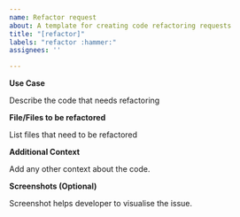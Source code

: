 ```yaml
---
name: Refactor request
about: A template for creating code refactoring requests
title: "[refactor]"
labels: "refactor :hammer:"
assignees: ''

---
```



**Use Case**

Describe the code that needs refactoring

**File/Files to be refactored**

List files that need to be refactored

**Additional Context**

Add any other context about the code.

**Screenshots (Optional)**

Screenshot helps developer to visualise the issue.